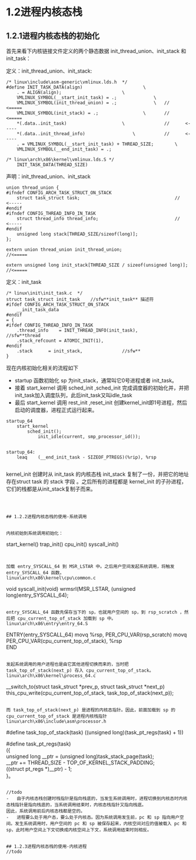# 1.2进程内核态栈

## 1.2.1进程内核态栈的初始化

首先来看下内核链接文件定义的两个静态数据 init_thread_union、init_stack 和 init_task：

定义：init_thread_union、init_stack:
```
/* linux\include\asm-generic\vmlinux.lds.h 	*/
#define INIT_TASK_DATA(align)						\
	. = ALIGN(align);						\
	VMLINUX_SYMBOL(__start_init_task) = .;				\			
	VMLINUX_SYMBOL(init_thread_union) = .;				\	//		<=====
	VMLINUX_SYMBOL(init_stack) = .;					\		//		<=====
	*(.data..init_task)						\				//		<-----
	*(.data..init_thread_info)					\			//		<-----
	. = VMLINUX_SYMBOL(__start_init_task) + THREAD_SIZE;		\
	VMLINUX_SYMBOL(__end_init_task) = .;
```
```
/* linux\arch\x86\kernel\vmlinux.lds.S */
	INIT_TASK_DATA(THREAD_SIZE)
```

声明：init_thread_union、init_stack
```
union thread_union {									
#ifndef CONFIG_ARCH_TASK_STRUCT_ON_STACK
	struct task_struct task;									//		<-----
#endif
#ifndef CONFIG_THREAD_INFO_IN_TASK
	struct thread_info thread_info;								//		<-----
#endif
	unsigned long stack[THREAD_SIZE/sizeof(long)]; 
};

extern union thread_union init_thread_union;							//<=====

extern unsigned long init_stack[THREAD_SIZE / sizeof(unsigned long)];	//<=====
```

定义：init_task
```
/* linux\init\init_task.c  */
struct task_struct init_task	//sfw**init_task** 描述符
#ifdef CONFIG_ARCH_TASK_STRUCT_ON_STACK
	__init_task_data
#endif
= {
#ifdef CONFIG_THREAD_INFO_IN_TASK
	.thread_info	= INIT_THREAD_INFO(init_task),			//sfw**thread
	.stack_refcount	= ATOMIC_INIT(1),
#endif
	.stack		= init_stack,				//sfw**
}
```


现在内核初始化相关的流程如下 
-   startup 函数初始化 sp 为init_stack，通常叫它0号进程或者 init_task。
-   接着 start_kernel 调用  sched_init ,sched_init 完成调度器的初始化并，并把init_task加入调度队列，此后init_task又叫idle_task
-	最后 start_kernel 调用 rest_init ,reset_init 创建kernel_init即1号进程，然后启动的调度器，进程正式运行起来。


```
startup_64
	start_kernel
		sched_init();
			init_idle(current, smp_processor_id());
```
```

startup_64:
	leaq	(__end_init_task - SIZEOF_PTREGS)(%rip), %rsp		
	
```

kernel_init 创建时从 init_task 的内核态栈 init_stack 复制了一份，并把它的地址存在struct task 的 stack 字段 。之后所有的进程都是 kernel_init 的子孙进程，它们的栈都是从init_stack复制子而来。




```

```

```


## 1.2.2进程内核态栈的使用-系统调用


内核初始到系统调用初始化：
```
start_kernel()
	trap_init()
		cpu_init()
			syscall_init()
```


加载 entry_SYSCALL_64 到 MSR_LSTAR 中。之后用户空间发起系统调用，将触发 entry_SYSCALL_64 函数。
linux\arch\x86\kernel\cpu\common.c
```
void syscall_init(void)	
	wrmsrl(MSR_LSTAR, (unsigned long)entry_SYSCALL_64);
```

entry_SYSCALL_64 函数先保存当下的 sp，也就用户空间的 sp，到 rsp_scratch ，然后把 cpu_current_top_of_stack 加载到 sp 中。
linux\arch\x86\entry\entry_64.S
```
ENTRY(entry_SYSCALL_64)
	movq	%rsp, PER_CPU_VAR(rsp_scratch)
	movq	PER_CPU_VAR(cpu_current_top_of_stack), %rsp		
END
``` 

发起系统调用的用户进程也是由它其他进程切换而来的，当时把 task_top_of_stack(next_p) 存入 cpu_current_top_of_stack。
linux\arch\x86\kernel\process_64.c
```
__switch_to(struct task_struct *prev_p, struct task_struct *next_p)
	this_cpu_write(cpu_current_top_of_stack, task_top_of_stack(next_p));
```

而 task_top_of_stack(next_p) 是进程的内核态指针。因此，前面加载到 sp 的 cpu_current_top_of_stack 是进程内核栈指针
linux\arch\x86\include\asm\processor.h
```
#define task_top_of_stack(task) ((unsigned long)(task_pt_regs(task) + 1))

#define task_pt_regs(task) \
({									\
	unsigned long __ptr = (unsigned long)task_stack_page(task);	\
	__ptr += THREAD_SIZE - TOP_OF_KERNEL_STACK_PADDING;		\
	((struct pt_regs *)__ptr) - 1;					\
}。
```

//todo
-   由于内核态栈创建时栈指针是指向栈底的，当发生系统调用时，进程切换到内核态时内核态栈指针是指向栈底的，当系统调用结束时，内核态栈指针又指向栈底。
因此，系统调用前后内核态栈都是空的。
-   进程要么处于用户态，要么处于内核态。因为系统调用发生前，pc 和 sp 指向用户空间。发生系统调用时，用户空间的 pc 和 sp 被保存起来，内核空间对应的值被载入 pc 和 sp，此时用户空间上下文切换成内核空间上下文，系统调用结束时则相反。


## 1.2.3进程内核态栈的使用-内核进程
//todo

